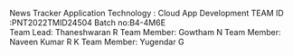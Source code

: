 News Tracker Application
Technology : Cloud App Development
TEAM ID :PNT2022TMID24504
Batch no:B4-4M6E	
Team Lead: Thaneshwaran R
Team Member: Gowtham N
Team Member: Naveen Kumar R K 
Team Member: Yugendar G
